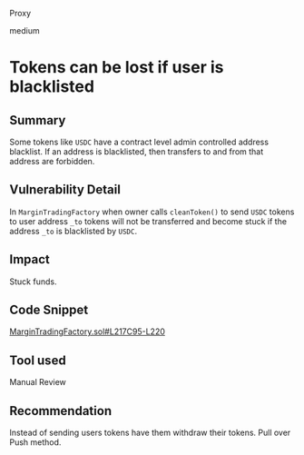 Proxy

medium

# Tokens can be lost if user is blacklisted

## Summary

Some tokens like `USDC` have a contract level admin controlled address blacklist. If an address is blacklisted, then transfers to and from that address are forbidden.

## Vulnerability Detail

In `MarginTradingFactory` when owner calls `cleanToken()` to send `USDC` tokens to user address `_to` tokens will not be transferred and become stuck if the address `_to` is blacklisted by `USDC`.

## Impact

Stuck funds.

## Code Snippet

[MarginTradingFactory.sol#L217C95-L220](https://github.com/sherlock-audit/2023-05-dodo/blob/main/dodo-margin-trading-contracts/contracts/marginTrading/MarginTradingFactory.sol#L217C95-L220)

## Tool used

Manual Review

## Recommendation

Instead of sending users tokens have them withdraw their tokens. Pull over Push method.
